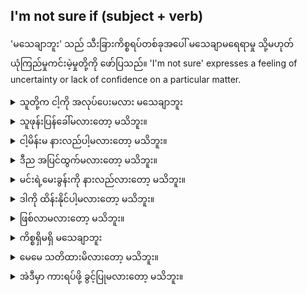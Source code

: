 ## I'm not sure if (subject + verb)
'မသေချာဘူး' သည် သီးခြားကိစ္စရပ်တစ်ခုအပေါ် မသေချာမရေရာမှု သို့မဟုတ် ယုံကြည်မှုကင်းမဲ့မှုတို့ကို ဖော်ပြသည်။
'I'm not sure' expresses a feeling of uncertainty or lack of confidence on a particular matter.

<details>
<summary>သူတို့က ငါ့ကို အလုပ်ပေးမလား မသေချာဘူး</summary>
"I am not sure if they will offer me the job."
</details>
<details>
<summary>သူဖုန်းပြန်ခေါ်မလားတော့ မသိဘူး။</summary>

"I'm not sure if she'll return my call."
</details>
<details>
<summary>ငါ့မိန်းမ နားလည်ပါ့မလားတော့ မသိဘူး။</summary>

"I'm not sure if my wife will understand."
</details>
<details>
<summary>ဒီည အပြင်ထွက်မလားတော့ မသိဘူး။</summary>

"I'm not sure if we will go out tonight."
</details>
<details>
<summary>မင်းရဲ့မေးခွန်းကို နားလည်လားတော့ မသိဘူး။</summary>

"I'm not sure if I understand your question."
</details>
<details>
<summary>ဒါကို ထိန်းနိုင်ပါ့မလားတော့ မသိဘူး။</summary>

"I am not sure if I can handle it."
</details>
<details>
<summary>ဖြစ်လာမလားတော့ မသိဘူး။</summary>

"I am not sure if it will happen."
</details>
<details>
<summary>ကိစ္စရှိမရှိ မသေချာဘူး</summary>

"I am not sure if it will matter."
</details>
<details>
<summary>မေမေ သတိထားမိလားတော့ မသိဘူး။</summary>

"I am not sure if my mom will notice."
</details>
<details>
<summary>အဲဒီမှာ ကားရပ်ဖို့ ခွင့်ပြုမလားတော့ မသိဘူး။</summary>

"I am not sure if they will permit us to park there."
</details>